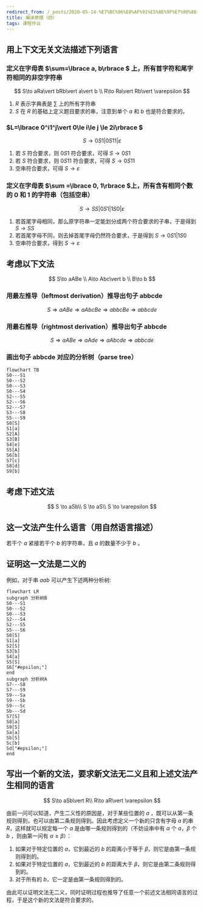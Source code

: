 ```yaml
---
redirect_from: /_posts/2020-05-14-%E7%BC%96%E8%AF%91%E5%8E%9F%E7%90%86-%E5%9B%9B/
title: 编译原理（四）
tags: 课程作业
---
```


## 用上下文无关文法描述下列语言

### 定义在字母表 $\sum=\lbrace a, b\rbrace $ 上，所有首字符和尾字符相同的非空字符串

$$
S\to aRa\vert bRb\vert a\vert b \\
R\to Ra\vert Rb\vert \varepsilon
$$

1. $R$ 表示字典表是 $\sum$ 上的所有字符串
2. $S$ 在 $R$ 的基础上定义题目要求的串，注意到单个 $a$ 和 $b$ 也是符合要求的。

### $L=\lbrace 0^i1^j\vert 0\le i\le j \le 2i\rbrace $

$$
S\to 0S1\vert 0S11\vert\varepsilon
$$

1. 若 $S$ 符合要求，则 $0S1$ 符合要求，可得 $S\to 0S1$
2. 若 $S$ 符合要求，则 $0S11$ 符合要求，可得 $S\to 0S11$
3. 空串符合要求，可得 $S\to\varepsilon$

### 定义在字母表 $\sum =\lbrace 0, 1\rbrace $上，所有含有相同个数的 0 和 1 的字符串（包括空串）

$$
S\to SS\vert 0S1\vert 1S0 \vert\varepsilon
$$

1. 若首尾字母相同，那么原字符串一定能划分成两个符合要求的子串，于是得到 $S\to SS$
2. 若首尾字母不同，则去掉首尾字母仍然符合要求，于是得到 $S\to 0S1\vert 1S0$
3. 空串符合要求，得到 $S\to\varepsilon$

## 考虑以下文法

$$
S\to aABe \\
A\to Abc\vert b \\
B\to b
$$

### 用最左推导（leftmost derivation）推导出句子 abbcde

$$
S\Rightarrow aABe\Rightarrow aAbcBe \Rightarrow abbcBe \Rightarrow abbcde
$$

### 用最右推导（rightmost derivation）推导出句子 abbcde

$$
S\Rightarrow aABe \Rightarrow aAde \Rightarrow aAbcde \Rightarrow abbcde
$$

### 画出句子 abbcde 对应的分析树（parse tree）

```mermaid
flowchart TB
S0---S1
S0---S2
S0---S3
S0---S4
S2---S5
S2---S6
S2---S7
S3---S8
S5---S9
S0[S]
S1[a]
S2[A]
S3[B]
S4[e]
S5[A]
S6[b]
S7[c]
S8[d]
S9[b]
```

## 考虑下述文法

$$
S \to aSb\\
S \to aS\\
S \to \varepsilon
$$

## 这一文法产生什么语言（用自然语言描述）

若干个 $a$ 紧接若干个 $b$ 的字符串，且 $a$ 的数量不少于 $b$ 。

## 证明这一文法是二义的

例如，对于串 $aab$ 可以产生下述两种分析树:

```mermaid
flowchart LR
subgraph 分析树B
S0---S1
S0---S2
S0---S3
S2---S4
S2---S5
S5---S6
S0[S]
S1[a]
S2[S]
S3[b]
S4[a]
S5[S]
S6["#epsilon;"]
end
subgraph 分析树A
S7---S8
S7---S9
S9---Sa
S9---Sb
S9---Sc
Sb---Sd
S7[S]
S8[a]
S9[S]
Sa[a]
Sb[S]
Sc[b]
Sd["#epsilon;"]
end
```

## 写出一个新的文法，要求新文法无二义且和上述文法产生相同的语言

$$
S\to aSb\vert R\\
R\to aR\vert \varepsilon
$$

由前一问可以知道，产生二义性的原因是，对于某些位置的 $a$ ，既可以从第一条规则得到，也可以由第二条规则得到。因此考虑定义一个新的只含有字母 $a$ 的串 $R$，这样就可以规定每一个 $a$ 是由哪一条规则得到的（不妨设串中有 $\alpha$ 个 $a$，$\beta$ 个 $b$ ，则由第一问有 $\alpha \ge \beta$）：

1. 如果对于特定位置的 $a$，它到最近的 $b$ 的距离小于等于 $\beta$，则它是由第一条规则得到的。
2. 如果对于特定位置的 $a$，它到最近的 $b$ 的距离大于 $\beta$，则它是由第二条规则得到的。
3. 对于所有的 $b$，它一定是由第一条规则得到的。

由此可以证明文法无二义，同时证明过程也推导了任意一个前述文法相同语言的过程，于是这个新的文法是符合要求的。
